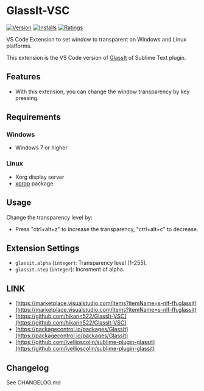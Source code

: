 # GlassIt-VSC

[![Version](https://vsmarketplacebadge.apphb.com/version/s-nlf-fh.glassit.svg)](https://marketplace.visualstudio.com/items?itemName=s-nlf-fh.glassit)
[![Installs](https://vsmarketplacebadge.apphb.com/installs/s-nlf-fh.glassit.svg)](https://marketplace.visualstudio.com/items?itemName=s-nlf-fh.glassit)
[![Ratings](https://vsmarketplacebadge.apphb.com/rating/s-nlf-fh.glassit.svg)](https://marketplace.visualstudio.com/items?itemName=s-nlf-fh.glassit)

VS Code Extension to set window to transparent on Windows and Linux platforms.

This extension is the VS Code version of [GlassIt](https://packagecontrol.io/packages/GlassIt) of Sublime Text plugin.

## Features

* With this extension, you can change the window transparency by key pressing.

## Requirements

### Windows
  - Windows 7 or higher
### Linux
  - Xorg display server
  - [xprop](https://www.x.org/releases/X11R7.5/doc/man/man1/xprop.1.html) package.

## Usage

Change the transparency level by:
* Press "ctrl+alt+z" to increase the transparency, "ctrl+alt+c" to decrease.

## Extension Settings

* `glassit.alpha` (`integer`): Transparency level [1-255].
* `glassit.step` (`integer`): Increment of alpha.

## LINK

* [https://marketplace.visualstudio.com/items?itemName=s-nlf-fh.glassit](https://marketplace.visualstudio.com/items?itemName=s-nlf-fh.glassit)
* [https://github.com/hikarin522/GlassIt-VSC](https://github.com/hikarin522/GlassIt-VSC)
* [https://packagecontrol.io/packages/GlassIt](https://packagecontrol.io/packages/GlassIt)
* [https://github.com/ivellioscolin/sublime-plugin-glassit](https://github.com/ivellioscolin/sublime-plugin-glassit)

## Changelog

See CHANGELOG.md
